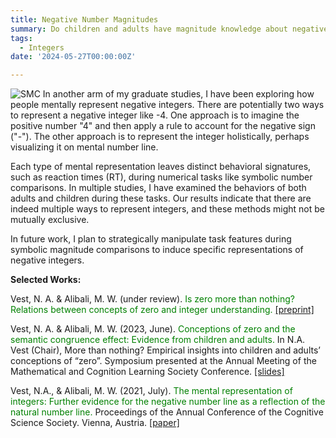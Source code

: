 ```yaml
---
title: Negative Number Magnitudes
summary: Do children and adults have magnitude knowledge about negative numbers?
tags:
  - Integers
date: '2024-05-27T00:00:00Z'

---
```

<img src="https://n-vest.github.io/project/negativeintegers/negint.png" alt="SMC">
In another arm of my graduate studies, I have been exploring how people mentally represent negative integers. There are potentially two ways to represent a negative integer like -4. One approach is to imagine the positive number "4" and then apply a rule to account for the negative sign ("-"). The other approach is to represent the integer holistically, perhaps visualizing it on mental number line.

Each type of mental representation leaves distinct behavioral signatures, such as reaction times (RT), during numerical tasks like symbolic number comparisons. In multiple studies, I have examined the behaviors of both adults and children during these tasks. Our results indicate that there are indeed multiple ways to represent integers, and these methods might not be mutually exclusive.

In future work, I plan to strategically manipulate task features during symbolic magnitude comparisons to induce specific representations of negative integers.

<strong>Selected Works:</strong>

Vest, N. A. & Alibali, M. W. (under review). <span style="color:green">Is zero more than nothing? Relations between concepts of zero and integer understanding.</span> [[preprint]](https://osf.io/preprints/psyarxiv/49m27)

Vest, N. A. & Alibali, M. W. (2023, June). <span style="color:green">Conceptions of zero and the semantic congruence effect: Evidence from children and adults.</span> In N.A. Vest (Chair), More than nothing? Empirical insights into children and adults’ conceptions of “zero”. Symposium presented at the Annual Meeting of the Mathematical and Cognition Learning Society Conference. [[slides]](http://dx.doi.org/10.13140/RG.2.2.17772.99202)

Vest, N.A., & Alibali, M. W. (2021, July). <span style="color:green">The mental representation of integers: Further evidence for the negative number line as a reflection of the natural number line.</span> Proceedings of the Annual Conference of the Cognitive Science Society. Vienna, Austria. [[paper]](https://www.researchgate.net/publication/353343390_The_Mental_Representation_of_Integers_Further_Evidence_for_the_Negative_Number_Line_as_a_Reflection_of_the_Natural_Number_Line)